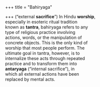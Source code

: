 +++
title = "Bahiryaga"

+++
(“external **sacrifice**”) In Hindu **worship**,  
especially in esoteric ritual tradition  
known as **tantra**, bahiryaga refers to any  
type of religious practice involving  
actions, words, or the manipulation of  
concrete objects. This is the only kind of  
worship that most people perform. The  
ultimate goal in tantra, however, is to  
internalize these acts through repeated  
practice and to transform them into  
**antaryaga** (“internal sacrifice”), in  
which all external actions have been  
replaced by mental acts.